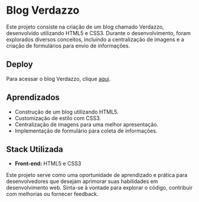 # Blog Verdazzo

Este projeto consiste na criação de um blog chamado Verdazzo, desenvolvido utilizando HTML5 e CSS3. Durante o desenvolvimento, foram explorados diversos conceitos, incluindo a centralização de imagens e a criação de formulários para envio de informações.

## Deploy

Para acessar o blog Verdazzo, clique [aqui](#).

## Aprendizados

- Construção de um blog utilizando HTML5.
- Customização de estilo com CSS3.
- Centralização de imagens para uma melhor apresentação.
- Implementação de formulário para coleta de informações.

## Stack Utilizada

- **Front-end:** HTML5 e CSS3

Este projeto serve como uma oportunidade de aprendizado e prática para desenvolvedores que desejam aprimorar suas habilidades em desenvolvimento web. Sinta-se à vontade para explorar o código, contribuir com melhorias ou fornecer feedback.

